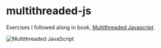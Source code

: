 # multithreaded-js

Exercises I followed along in book, [Multithreaded Javascript](https://www.oreilly.com/library/view/multithreaded-javascript/9781098104429/).

![Multithreaded JavaScript](https://learning.oreilly.com/library/cover/9781098104429/250w)
